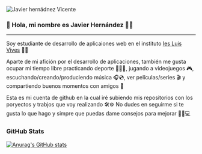 ![Javier hernádnez Vicente](https://github.com/Javichuuu5/Javichuuu5/assets/146001533/a7582898-0330-4088-b076-6ea7446f7c19)
### 👋 Hola, mi nombre es Javier Hernández 👨‍💻
---
Soy estudiante de desarrollo de aplicaiones web en el instituto [Ies Luis Vives](https://www.iesluisvives.es) 👨‍🎓

Aparte de mi afición por el desarrollo de aplicaciones, también me gusta ocupar mi tiempo libre practicando deporte 🚴🏻🤼, jugando a videojuegos 🎮, escuchando/creando/produciendo música 🎧💿,
ver películas/series 🎬 y compartiendo buenos momentos con amigos 🍻

Esta es mi cuenta de github en la cual iré subiendo mis repositorios con los poryectos y trabjos que voy realizando 🛠⚙️
No dudes en seguirme si te gusta lo que hago y simpre que puedas dame consejos para mejorar 💪🏻💻

### GitHub Stats
[![Anurag's GitHub stats](https://github-readme-stats.vercel.app/api?username=Javichuuu5&theme=dark)](https://github.com/anuraghazra/github-readme-stats)
